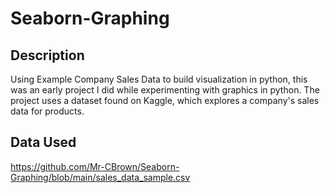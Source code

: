 # Seaborn-Graphing

## Description
Using Example Company Sales Data to build visualization in python, this was an early project I did while experimenting with graphics in python. The project uses a dataset found on Kaggle, which explores a company's sales data for products.

## Data Used
https://github.com/Mr-CBrown/Seaborn-Graphing/blob/main/sales_data_sample.csv
